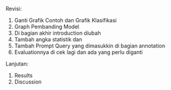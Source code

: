 Revisi:
1. Ganti Grafik Contoh dan Grafik Klasifikasi
2. Graph Pembanding Model
3. Di bagian akhir introduction diubah
4. Tambah angka statistik dan 
5. Tambah Prompt Query  yang dimasukkin di bagian annotation
6. Evaluationnya di cek lagi dan ada yang perlu diganti

Lanjutan:
1. Results
2. Discussion